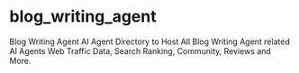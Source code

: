 # blog_writing_agent
Blog Writing Agent AI Agent Directory to Host All Blog Writing Agent related AI Agents Web Traffic Data, Search Ranking, Community, Reviews and More.
